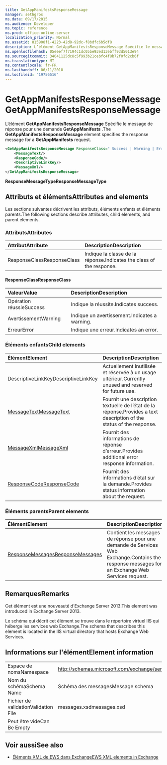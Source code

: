 ```yaml
---
title: GetAppManifestsResponseMessage
manager: sethgros
ms.date: 09/17/2015
ms.audience: Developer
ms.topic: reference
ms.prod: office-online-server
localization_priority: Normal
ms.assetid: 815908f1-4223-42d8-92dc-f8bdfc6b5df8
description: L’élément GetAppManifestsResponseMessage Spécifie le message de réponse pour une demande GetAppManifests.
ms.openlocfilehash: 05eeef7f7194c1dc05be93ed13ebff93d5013e94
ms.sourcegitcommit: 34041125dc8c5f993b21cebfc4f8b72f0fd2cb6f
ms.translationtype: MT
ms.contentlocale: fr-FR
ms.lasthandoff: 06/11/2018
ms.locfileid: "19756516"
---
```

# <a name="getappmanifestsresponsemessage"></a><span data-ttu-id="0cc94-103">GetAppManifestsResponseMessage</span><span class="sxs-lookup"><span data-stu-id="0cc94-103">GetAppManifestsResponseMessage</span></span>

<span data-ttu-id="0cc94-104">L’élément **GetAppManifestsResponseMessage** Spécifie le message de réponse pour une demande **GetAppManifests** .</span><span class="sxs-lookup"><span data-stu-id="0cc94-104">The **GetAppManifestsResponseMessage** element specifies the response message for a **GetAppManifests** request.</span></span> 
  
```XML
<GetAppManifestsResponseMessage ResponseClass=" Success | Warning | Error ">
    <MessageText/>
    <ResponseCode/>
    <DescriptiveLinkKey/>
    <MessageXml/>
</GetAppManifestsResponseMessage>
```

 <span data-ttu-id="0cc94-105">**ResponseMessageType**</span><span class="sxs-lookup"><span data-stu-id="0cc94-105">**ResponseMessageType**</span></span>
## <a name="attributes-and-elements"></a><span data-ttu-id="0cc94-106">Attributs et éléments</span><span class="sxs-lookup"><span data-stu-id="0cc94-106">Attributes and elements</span></span>

<span data-ttu-id="0cc94-107">Les sections suivantes décrivent les attributs, éléments enfants et éléments parents.</span><span class="sxs-lookup"><span data-stu-id="0cc94-107">The following sections describe attributes, child elements, and parent elements.</span></span>
  
### <a name="attributes"></a><span data-ttu-id="0cc94-108">Attributs</span><span class="sxs-lookup"><span data-stu-id="0cc94-108">Attributes</span></span>

|<span data-ttu-id="0cc94-109">**Attribut**</span><span class="sxs-lookup"><span data-stu-id="0cc94-109">**Attribute**</span></span>|<span data-ttu-id="0cc94-110">**Description**</span><span class="sxs-lookup"><span data-stu-id="0cc94-110">**Description**</span></span>|
|:-----|:-----|
|<span data-ttu-id="0cc94-111">ResponseClass</span><span class="sxs-lookup"><span data-stu-id="0cc94-111">ResponseClass</span></span>  <br/> |<span data-ttu-id="0cc94-112">Indique la classe de la réponse.</span><span class="sxs-lookup"><span data-stu-id="0cc94-112">Indicates the class of the response.</span></span>  <br/> |
   
#### <a name="responseclass"></a><span data-ttu-id="0cc94-113">ResponseClass</span><span class="sxs-lookup"><span data-stu-id="0cc94-113">ResponseClass</span></span>

|<span data-ttu-id="0cc94-114">**Valeur**</span><span class="sxs-lookup"><span data-stu-id="0cc94-114">**Value**</span></span>|<span data-ttu-id="0cc94-115">**Description**</span><span class="sxs-lookup"><span data-stu-id="0cc94-115">**Description**</span></span>|
|:-----|:-----|
|<span data-ttu-id="0cc94-116">Opération réussie</span><span class="sxs-lookup"><span data-stu-id="0cc94-116">Success</span></span>  <br/> |<span data-ttu-id="0cc94-117">Indique la réussite.</span><span class="sxs-lookup"><span data-stu-id="0cc94-117">Indicates success.</span></span>  <br/> |
|<span data-ttu-id="0cc94-118">Avertissement</span><span class="sxs-lookup"><span data-stu-id="0cc94-118">Warning</span></span>  <br/> |<span data-ttu-id="0cc94-119">Indique un avertissement.</span><span class="sxs-lookup"><span data-stu-id="0cc94-119">Indicates a warning.</span></span>  <br/> |
|<span data-ttu-id="0cc94-120">Erreur</span><span class="sxs-lookup"><span data-stu-id="0cc94-120">Error</span></span>  <br/> |<span data-ttu-id="0cc94-121">Indique une erreur.</span><span class="sxs-lookup"><span data-stu-id="0cc94-121">Indicates an error.</span></span>  <br/> |
   
### <a name="child-elements"></a><span data-ttu-id="0cc94-122">Éléments enfants</span><span class="sxs-lookup"><span data-stu-id="0cc94-122">Child elements</span></span>

|<span data-ttu-id="0cc94-123">**Élément**</span><span class="sxs-lookup"><span data-stu-id="0cc94-123">**Element**</span></span>|<span data-ttu-id="0cc94-124">**Description**</span><span class="sxs-lookup"><span data-stu-id="0cc94-124">**Description**</span></span>|
|:-----|:-----|
|[<span data-ttu-id="0cc94-125">DescriptiveLinkKey</span><span class="sxs-lookup"><span data-stu-id="0cc94-125">DescriptiveLinkKey</span></span>](descriptivelinkkey.md) <br/> |<span data-ttu-id="0cc94-126">Actuellement inutilisée et réservée à un usage ultérieur.</span><span class="sxs-lookup"><span data-stu-id="0cc94-126">Currently unused and reserved for future use.</span></span>  <br/> |
|[<span data-ttu-id="0cc94-127">MessageText</span><span class="sxs-lookup"><span data-stu-id="0cc94-127">MessageText</span></span>](messagetext.md) <br/> |<span data-ttu-id="0cc94-128">Fournit une description textuelle de l’état de la réponse.</span><span class="sxs-lookup"><span data-stu-id="0cc94-128">Provides a text description of the status of the response.</span></span>  <br/> |
|[<span data-ttu-id="0cc94-129">MessageXml</span><span class="sxs-lookup"><span data-stu-id="0cc94-129">MessageXml</span></span>](messagexml.md) <br/> |<span data-ttu-id="0cc94-130">Fournit des informations de réponse d’erreur.</span><span class="sxs-lookup"><span data-stu-id="0cc94-130">Provides additional error response information.</span></span>  <br/> |
|[<span data-ttu-id="0cc94-131">ResponseCode</span><span class="sxs-lookup"><span data-stu-id="0cc94-131">ResponseCode</span></span>](responsecode.md) <br/> |<span data-ttu-id="0cc94-132">Fournit des informations d’état sur la demande.</span><span class="sxs-lookup"><span data-stu-id="0cc94-132">Provides status information about the request.</span></span>  <br/> |
   
### <a name="parent-elements"></a><span data-ttu-id="0cc94-133">Éléments parents</span><span class="sxs-lookup"><span data-stu-id="0cc94-133">Parent elements</span></span>

|<span data-ttu-id="0cc94-134">**Élément**</span><span class="sxs-lookup"><span data-stu-id="0cc94-134">**Element**</span></span>|<span data-ttu-id="0cc94-135">**Description**</span><span class="sxs-lookup"><span data-stu-id="0cc94-135">**Description**</span></span>|
|:-----|:-----|
|[<span data-ttu-id="0cc94-136">ResponseMessages</span><span class="sxs-lookup"><span data-stu-id="0cc94-136">ResponseMessages</span></span>](responsemessages.md) <br/> |<span data-ttu-id="0cc94-137">Contient les messages de réponse pour une demande de Services Web Exchange.</span><span class="sxs-lookup"><span data-stu-id="0cc94-137">Contains the response messages for an Exchange Web Services request.</span></span>  <br/> |
   
## <a name="remarks"></a><span data-ttu-id="0cc94-138">Remarques</span><span class="sxs-lookup"><span data-stu-id="0cc94-138">Remarks</span></span>

<span data-ttu-id="0cc94-139">Cet élément est une nouveauté d'Exchange Server 2013.</span><span class="sxs-lookup"><span data-stu-id="0cc94-139">This element was introduced in Exchange Server 2013.</span></span>
  
<span data-ttu-id="0cc94-140">Le schéma qui décrit cet élément se trouve dans le répertoire virtuel IIS qui héberge les services web Exchange.</span><span class="sxs-lookup"><span data-stu-id="0cc94-140">The schema that describes this element is located in the IIS virtual directory that hosts Exchange Web Services.</span></span>
  
## <a name="element-information"></a><span data-ttu-id="0cc94-141">Informations sur l'élément</span><span class="sxs-lookup"><span data-stu-id="0cc94-141">Element information</span></span>

|||
|:-----|:-----|
|<span data-ttu-id="0cc94-142">Espace de noms</span><span class="sxs-lookup"><span data-stu-id="0cc94-142">Namespace</span></span>  <br/> |http://schemas.microsoft.com/exchange/services/2006/messages  <br/> |
|<span data-ttu-id="0cc94-143">Nom du schéma</span><span class="sxs-lookup"><span data-stu-id="0cc94-143">Schema Name</span></span>  <br/> |<span data-ttu-id="0cc94-144">Schéma des messages</span><span class="sxs-lookup"><span data-stu-id="0cc94-144">Message schema</span></span>  <br/> |
|<span data-ttu-id="0cc94-145">Fichier de validation</span><span class="sxs-lookup"><span data-stu-id="0cc94-145">Validation File</span></span>  <br/> |<span data-ttu-id="0cc94-146">messages.xsd</span><span class="sxs-lookup"><span data-stu-id="0cc94-146">messages.xsd</span></span>  <br/> |
|<span data-ttu-id="0cc94-147">Peut être vide</span><span class="sxs-lookup"><span data-stu-id="0cc94-147">Can Be Empty</span></span>  <br/> ||
   
## <a name="see-also"></a><span data-ttu-id="0cc94-148">Voir aussi</span><span class="sxs-lookup"><span data-stu-id="0cc94-148">See also</span></span>



- [<span data-ttu-id="0cc94-149">Éléments XML de EWS dans Exchange</span><span class="sxs-lookup"><span data-stu-id="0cc94-149">EWS XML elements in Exchange</span></span>](ews-xml-elements-in-exchange.md)

